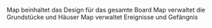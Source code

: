 Map beinhaltet das Design für das gesamte Board
Map verwaltet die Grundstücke und Häuser
Map verwaltet Ereignisse und Gefängnis
